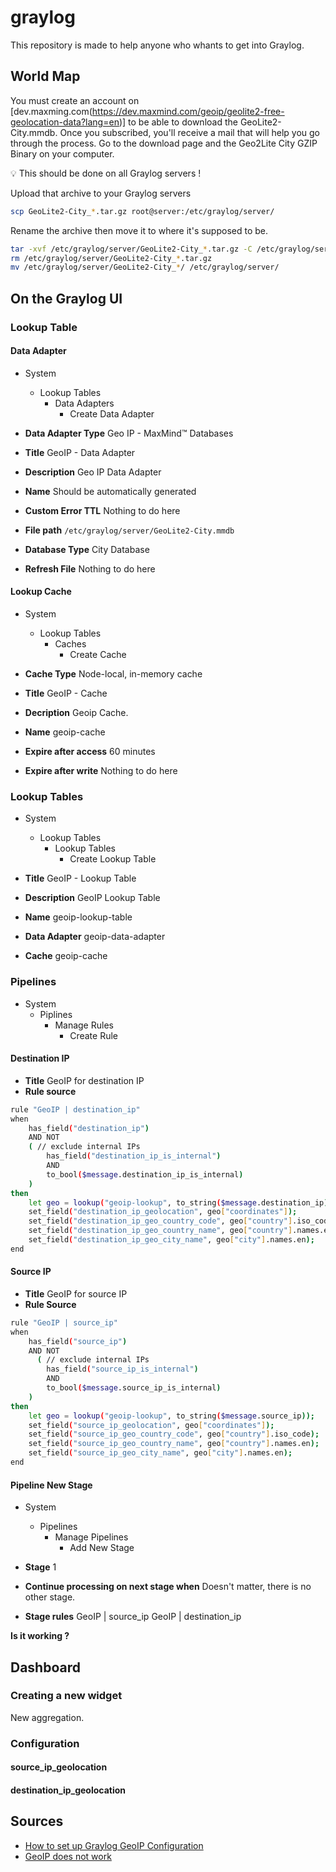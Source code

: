 # graylog

This repository is made to help anyone who whants to get into Graylog.

## World Map

You must create an account on [dev.maxming.com(https://dev.maxmind.com/geoip/geolite2-free-geolocation-data?lang=en)] to be able to download the GeoLite2-City.mmdb. Once you subscribed, you'll receive a mail that will help you go through the process.
Go to the download page and the Geo2Lite City GZIP Binary on your computer.

<aside>
💡 This should be done on all Graylog servers !
</aside>

Upload that archive to your Graylog servers
```bash
scp GeoLite2-City_*.tar.gz root@server:/etc/graylog/server/
```

Rename the archive then move it to where it's supposed to be.

```bash
tar -xvf /etc/graylog/server/GeoLite2-City_*.tar.gz -C /etc/graylog/server/
rm /etc/graylog/server/GeoLite2-City_*.tar.gz
mv /etc/graylog/server/GeoLite2-City_*/ /etc/graylog/server/
```

## On the Graylog UI

### Lookup Table

#### Data Adapter

- System
    - Lookup Tables
        - Data Adapters
            - Create Data Adapter

- **Data Adapter Type**
Geo IP - MaxMind™ Databases
- **Title**
GeoIP - Data Adapter
- **Description**
Geo IP Data Adapter
- **Name**
Should be automatically generated
- **Custom Error TTL**
Nothing to do here
- **File path**
`/etc/graylog/server/GeoLite2-City.mmdb`
- **Database Type**
City Database
- **Refresh File**
Nothing to do here

#### Lookup Cache

- System
    - Lookup Tables
        - Caches
            - Create Cache

- **Cache Type**
Node-local, in-memory cache
- **Title**
GeoIP - Cache
- **Decription**
Geoip Cache.
- **Name**
geoip-cache
- **Expire after access**
60 minutes
- **Expire after write**
Nothing to do here

### Lookup Tables

- System
    - Lookup Tables
        - Lookup Tables
            - Create Lookup Table

- **Title**
GeoIP - Lookup Table
- **Description**
GeoIP Lookup Table
- **Name**
geoip-lookup-table
- **Data Adapter**
geoip-data-adapter
- **Cache**
geoip-cache

### Pipelines

- System
    - Piplines
        - Manage Rules
            - Create Rule

#### Destination IP

- **Title**
GeoIP for destination IP
- **Rule source**
    
```bash
rule "GeoIP | destination_ip"
when
	has_field("destination_ip")
	AND NOT 
    ( // exclude internal IPs
		has_field("destination_ip_is_internal")
		AND
		to_bool($message.destination_ip_is_internal)
    )
then
	let geo = lookup("geoip-lookup", to_string($message.destination_ip));
	set_field("destination_ip_geolocation", geo["coordinates"]);
	set_field("destination_ip_geo_country_code", geo["country"].iso_code);
	set_field("destination_ip_geo_country_name", geo["country"].names.en);
	set_field("destination_ip_geo_city_name", geo["city"].names.en);
end
```

#### Source IP

- **Title**
GeoIP for source IP
- **Rule Source**
    
```bash
rule "GeoIP | source_ip"
when
	has_field("source_ip")
	AND NOT 
	  ( // exclude internal IPs
		has_field("source_ip_is_internal")
		AND
		to_bool($message.source_ip_is_internal)
    )
then
	let geo = lookup("geoip-lookup", to_string($message.source_ip));
	set_field("source_ip_geolocation", geo["coordinates"]);
	set_field("source_ip_geo_country_code", geo["country"].iso_code);
	set_field("source_ip_geo_country_name", geo["country"].names.en);
	set_field("source_ip_geo_city_name", geo["city"].names.en);
end
```

#### Pipeline New Stage

- System
    - Pipelines
        - Manage Pipelines
            - Add New Stage

- **Stage**
1
- **Continue processing on next stage when**
Doesn't matter, there is no other stage.
- **Stage rules**
GeoIP | source_ip
GeoIP | destination_ip

**Is it working ?**

## Dashboard

### Creating a new widget

New aggregation.



### Configuration

#### source_ip_geolocation



#### destination_ip_geolocation

## Sources

- [How to set up Graylog GeoIP Configuration](https://www.graylog.org/post/how-to-set-up-graylog-geoip-configuration)
- [GeoIP does not work](https://community.graylog.org/t/graylog-4-0-5-geoip-does-not-work/19916/8)
